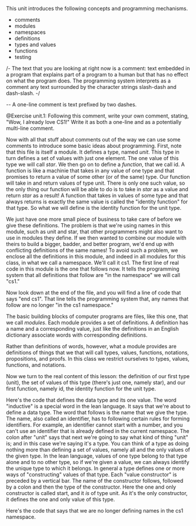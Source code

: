This unit introduces the following concepts and 
programming mechanisms.
  - comments
  - modules
  - namespaces
  - definitions
  - types and values
  - functions
  - testing

/-
The text that you are looking at right now is a 
comment: text embedded in a program that explains
part of a program to a human but that has no effect
on what the program does. The programming system 
interprets as a comment any text surrounded by the
character strings slash-dash and dash-slash.
-/

-- A one-line comment is text prefixed by two dashes.

@Exercise unit.1: Following this comment, write your
own comment, stating, "Wow, I already love CS1!" Write
it as both a one-line and as a potentially multi-line
comment.

Now with all that stuff about comments out of the way
we can use some comments to introduce some basic ideas
about programming. First, note that this file is itself 
a module. It defines a type, named *unit*. This type in
turn defines a set of values with just one element. The
one value of this type we will call *star*. We then go
on to define a *function*, that we call id. A function
is like a machinie that takes in any value of one type
and that promises to return a value of some other (or
of the same) type. Our function will take in and return
values of type unit. There is only one such value, so
the only thing our function will be able to do is to 
take in *star* as a value and return *star* as a result!
A function that takes in values of some type and that
always returns is exactly the same value is called the
"identity function" for that type. So what we will define
is the identity function for the unit type.

We just have one more small piece of business to take
care of before we give these definitions. The problem
is that we're using names in this module, such as unit
and star, that other programmers might also want to use
in modules they define. If we then wanted to combine our
module with theirs to build a bigger, badder, and better
program, we'd end up with conflicting definitions of the
same names! To avoid such a problem, we enclose all the 
definitions in this module, and indeed in all modules
for this class, in what we call a namespace. We'll call
it cs1. The first line of real code in this module is
the one that follows now. It tells the programming system
that all definitions that follow are "in the namespace"
we will call "cs1."

Now look down at the end of the file, and you will find
a line of code that says "end cs1". That line tells the
programming system that, any names that follow are no
longer "in the cs1 namespace."

The basic building blocks of computer programs are
files, like this one, that we call *modules*. Each
module provides a set of definitions. A definition
has a name and a corresponding value, just like the
definitions in an English dictionary associate words
with corresponding definitions.

Rather than definitions of words, however, what a 
module provides are definitions of things that we
that will call types, values, functions, notations, 
propositions, and proofs. In this class we restrict
ourselves to types, values, functions, and notations.

Now we turn to the real content of this lesson: the 
definition of our first type (unit), the set of values
of this type (there's just one, namely star), and our 
first function, namely id, the identity function for 
the unit type. 

Here's the code that defines the data type and its 
one value. The word "inductive" is a special word in
the lean language. It says that we're about to define
a data type. The word that follows is the name that we
give the type. The name, also called an identifier, 
has to following certain rules for forming identifiers.
For example, an identifier cannot start with a number,
and you can't use an identifier that is already defined
in the current namespace. The colon after "unit" says
that next we're going to say what kind of thing "unit"
is; and in this case we're saying it's a type. You can
think of a type as doing nothing more than defining a
set of values, namely all and the only values of the
given type. In the lean language, values of one type
belong to that type alone and to no other type, so if
we're given a value, we can always identify the unique
type to which it belongs. In general a type defines 
one or more ways of "constructing" values of that type.
Each "value constructor" is preceded by a vertical bar.
The name of the constructor follows, followed by a colon
and then the type of the constructor. Here the one and
only constructor is called start, and it *is* of type
unit. As it's the only constructor, it defines the one
and only value of this type.

Here's the code that says that we are no longer
defining names in the cs1 namespace.





